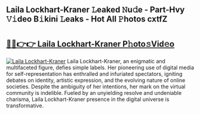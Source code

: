 ## Laila Lockhart-Kraner 𝙻eaked 𝙽u𝚍e - Part-Hvy 𝚅𝚒deo B𝚒kini 𝙻eaks - Hot All 𝙿hotos cxtfZ

# <h2><a href="http://ld35eq1.urlbe.top/?page=Laila+Lockhart-Kraner">🔗🔗👉👉 Laila Lockhart-Kraner P𝚑oto𝚜Vid𝚎o</a></h2>

[![Laila Lockhart-Kraner](https://i.imgur.com/eBuTRDB.gif)](http://ld35eq1.urlbe.top/?page=Laila+Lockhart-Kraner)
Laila Lockhart-Kraner, an enigmatic and multifaceted figure, defies simple labels. Her pioneering use of digital media for self-representation has enthralled and infuriated spectators, igniting debates on identity, artistic expression, and the evolving nature of online societies. Despite the ambiguity of her intentions, her mark on the virtual community is indelible. Fueled by an unyielding resolve and undeniable charisma, Laila Lockhart-Kraner presence in the digital universe is transformative.
